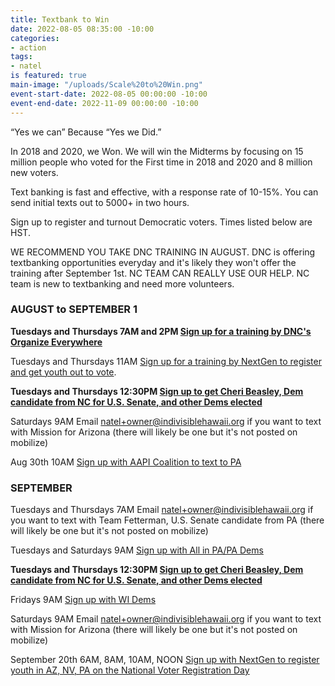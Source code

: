 ```yaml
---
title: Textbank to Win
date: 2022-08-05 08:35:00 -10:00
categories:
- action
tags:
- natel
is featured: true
main-image: "/uploads/Scale%20to%20Win.png"
event-start-date: 2022-08-05 00:00:00 -10:00
event-end-date: 2022-11-09 00:00:00 -10:00
---
```


“Yes we can” Because “Yes we Did.”

In 2018 and 2020, we Won. We will win the Midterms by focusing on 15 million people who voted for the First time in 2018 and 2020 and 8 million new voters.

Text banking is fast and effective, with a response rate of 10-15%. You can send initial texts out to 5000+ in two hours. 

Sign up to register and turnout Democratic voters. Times listed below are HST.

WE RECOMMEND YOU TAKE DNC TRAINING IN AUGUST. DNC is offering textbanking opportunities everyday and it's likely they won't offer the training after September 1st. NC TEAM CAN REALLY USE OUR HELP.  NC team is new to textbanking and need more volunteers.  

### AUGUST to SEPTEMBER 1

**Tuesdays and Thursdays 7AM and 2PM [Sign up for a training by DNC's Organize Everywhere](https://events.democrats.org/event/418266/)**  

Tuesdays and Thursdays 11AM [Sign up for a training by NextGen to register and get youth out to vote](https://www.mobilize.us/nextgen/event/476432/).

**Tuesdays and Thursdays 12:30PM [Sign up to get Cheri Beasley, Dem candidate from NC for U.S. Senate, and other Dems elected](https://www.mobilize.us/blueunityin2022/event/491659/)**

Saturdays 9AM Email natel+owner@indivisiblehawaii.org if you want to text with Mission for Arizona (there will likely be one but it's not posted on mobilize)

Aug 30th 10AM [Sign up with AAPI Coalition to text to PA](https://www.mobilize.us/allinpa/event/488409/)

### SEPTEMBER

Tuesdays and Thursdays 7AM Email natel+owner@indivisiblehawaii.org if you want to text with Team Fetterman, U.S. Senate candidate from PA (there will likely be one but it's not posted on mobilize)

Tuesdays and Saturdays 9AM [Sign up with All in PA/PA Dems](https://www.mobilize.us/allinpa/event/445934/)

**Tuesdays and Thursdays 12:30PM [Sign up to get Cheri Beasley, Dem candidate from NC for U.S. Senate, and other Dems elected](https://www.mobilize.us/blueunityin2022/event/491659/)**

Fridays 9AM [Sign up with WI Dems](https://www.mobilize.us/wisdems/event/476162/)

Saturdays 9AM Email natel+owner@indivisiblehawaii.org if you want to text with Mission for Arizona (there will likely be one but it's not posted on mobilize)

September 20th 6AM, 8AM, 10AM, NOON [Sign up with NextGen to register youth in AZ, NV, PA on the National Voter Registration Day](https://www.mobilize.us/nextgen/event/493919/)
